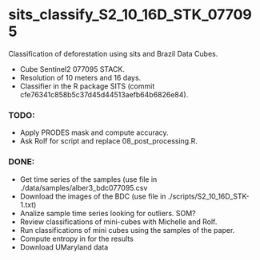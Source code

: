# sits_classify_S2_10_16D_STK_077095

Classification of deforestation using sits and Brazil Data Cubes.

* Cube Sentinel2 077095 STACK.
* Resolution of 10 meters and 16 days.
* Classifier in the R package SITS (commit cfe76341c858b5c37d45d44513aefb64b6826e84). 

### TODO:

* Apply PRODES mask and compute accuracy.
* Ask Rolf for script and replace 08_post_processing.R.

### DONE:
* Get time series of the samples (use file in ./data/samples/alber3_bdc077095.csv
* Download the images of the BDC (use file in ./scripts/S2_10_16D_STK-1.txt)
* Analize sample time series looking for outliers. SOM?
* Review classifications of mini-cubes with Michelle and Rolf.
* Run classifications of mini cubes using the samples of the paper.
* Compute entropy in for the results
* Download UMaryland data